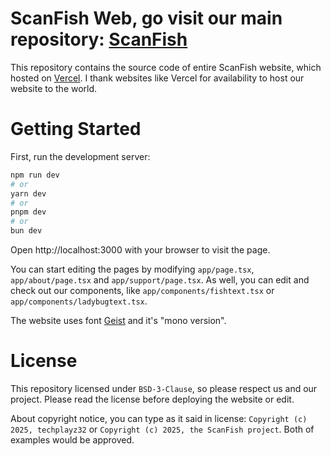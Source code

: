ScanFish Web, go visit our main repository: [ScanFish](https://github.com/techplayz32/scanfish)
=========================

This repository contains the source code of entire ScanFish website, which hosted on [Vercel](https://vercel.com).
I thank websites like Vercel for availability to host our website to the world.

# Getting Started

First, run the development server:

```bash
npm run dev 
# or 
yarn dev 
# or 
pnpm dev 
# or 
bun dev 
```

Open http://localhost:3000 with your browser to visit the page.

You can start editing the pages by modifying `app/page.tsx`, `app/about/page.tsx` and `app/support/page.tsx`. 
As well, you can edit and check out our components, like `app/components/fishtext.tsx` or `app/components/ladybugtext.tsx`.

The website uses font [Geist](https://vercel.com/font) and it's "mono version".

# License

This repository licensed under `BSD-3-Clause`, so please respect us and our project. Please read the license before deploying the website or edit. 

About copyright notice, you can type as it said in license: `Copyright (c) 2025, techplayz32` or `Copyright (c) 2025, the ScanFish project`. Both of examples would be approved.
